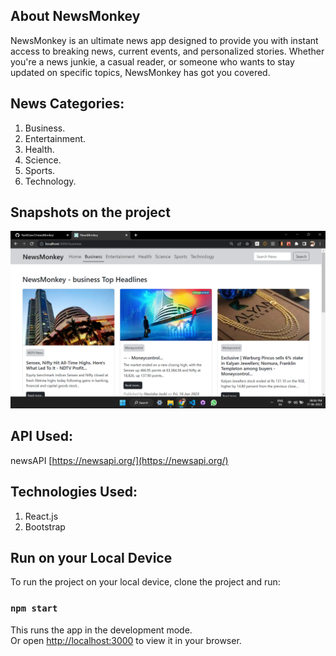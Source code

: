 ## About NewsMonkey 
NewsMonkey is an ultimate news app designed to provide you with instant access to breaking news, current events, and personalized stories. Whether you're a news junkie, a casual reader, or someone who wants to stay updated on specific topics, NewsMonkey has got you covered.

## News Categories: 
1. Business.
2. Entertainment.
3. Health.
4. Science.
5. Sports.
6. Technology.


## Snapshots on the project
![Alt text](image.png)

## API Used:
newsAPI [https://newsapi.org/](https://newsapi.org/)

## Technologies Used:
1. React.js
2. Bootstrap


## Run on your Local Device

To run the project on your local device, clone the project and run:

### `npm start`

This runs the app in the development mode.\
Or open [http://localhost:3000](http://localhost:3000) to view it in your browser.
